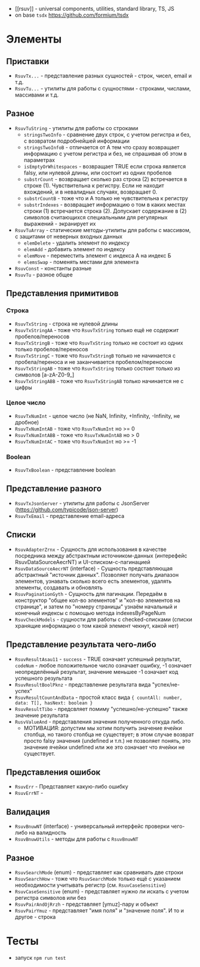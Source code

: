 - [[rsuv]] - universal components, utilities, standard library, TS, JS
- on base `tsdx` https://github.com/formium/tsdx

# Элементы

## Приставки

- `RsuvTx...` - представление разных сущностей - строк, чисел, email и т.д.
- `RsuvTu...` - утилиты для работы с сущностями - строками, числами, массивами и т.д.

## Разное

- `RsuvTuString` - утилиты для работы со строками
  - `stringsTwoInfo` - сравнение двух строк, с учетом регистра и без, с возвратом подробнейшей информации
  - `stringsTwoInfoB` - отличается от А тем что сразу возвращает информацию с учетом регистра и без, не спрашивая об этом в параметрах
  - `isEmptyOrWhitespaces` - возвращает TRUE если строка является falsy, или нулевой длины, или состоит из одних пробелов
  - `substrCount` - возвращает сколько раз строка (2) встречается в строке (1). Чувствительна к регистру. Если не находит вхождений, и в невалидных случаях, возвращает 0.
  - `substrCountB` - тоже что и А только не чувствительна к регистру
  - `substrIndexes` - возвращает информацию о том в каких местах строки (1) встречается строка (2). Допускает содержание в (2) символов считающихся специальными для регулярных выражений - экранирует их
- `RsuvTuArray` - статические методы-утилиты для работы с массивом, с защитами от неверных входных данных
  - `elemDelete` - удалить элемент по индексу
  - `elemAdd` - добавить элемент по индексу
  - `elemMove` - переместить элемент с индекса А на индекс Б
  - `elemsSwap` - поменять местами для элемента 
- `RsuvConst` - константы разные
- `RsuvTu` - разное общее

## Представления примитивов

### Строка

- `RsuvTxString` - строка не нулевой длины
- `RsuvTxStringAA` - тоже что `RsuvTxString` только ещё не содержит пробелов/переносов
- `RsuvTxStringB` - тоже что `RsuvTxString` только не состоит из одних только пробелов/переносов
- `RsuvTxStringC` - тоже что `RsuvTxStringB` только не начинается с пробела/переноса и не заканчивается пробелом/переносом
- `RsuvTxStringAB` - тоже что `RsuvTxString` только состоит только из символов [a-zA-Z0-9_]
- `RsuvTxStringABB` - тоже что `RsuvTxStringAB` только начинается не с цифры

### Целое число

- `RsuvTxNumInt` - целое число (не NaN, Infinity, +Infinity, -Infinity, не дробное)
- `RsuvTxNumIntAB` - тоже что `RsuvTxNumInt` но >= 0
- `RsuvTxNumIntABB` - тоже что `RsuvTxNumIntAB` но > 0
- `RsuvTxNumIntAC` - тоже что `RsuvTxNumInt` но >= -1

### Boolean

- `RsuvTxBoolean` - представление boolean

## Представление разного

- `RsuvTxJsonServer` - утилиты для работы с JsonServer (https://github.com/typicode/json-server)
- `RsuvTxEmail` - представление email-адреса

## Списки

- `RsuvAdapterZrnx` - Сущность для использования в качестве посредника между абстрактным источником-данных (интерефейс RsuvDataSourceAecrNT) и UI-списком-с-пагинацией
- `RsuvDataSourceAecrNT` (interface) - Сущность представляющая абстрактный "источник данных". Позволяет получать диапазон элементов, узнавать сколько всего есть элементов, удалять элементы, создавать и обновлять
- `RsuvPaginationGyth` - Сущность для пагинации. Передаём в конструктор "общее кол-во элементов" и "кол-во элементов на странице", и затем по "номеру страницы" узнаём начальный и конечный индексы с помощью метода indexesByPageNum
- `RsuvCheckModels` - сущности для работы с checked-списками (списки хранящие информацию о том какой элемент чекнут, какой нет)

## Представление результата чего-либо

- `RsuvResultAsau11` - `success` - TRUE означает успешный результат, `codeNum` - любое положительное число означает ошибку, -1 означает неопределённый результат, значение меньшее -1 означает код успешного результата
- `RsuvResultBoolPknz` - представление результата вида "успех/не-успех"
- `RsuvResultCountAndData` - простой класс вида `{ countAll: number, data: T[], hasNext: boolean }`
- `RsuvResultTibo` - предсвляет помиму "успешно/не-успешно" также значение результата
- `RusvValueAnd` - представления значения полученного откуда либо.
  - МОТИВАЦИЯ: допустим мы хотим получить значение ячейки столбца, но такого столбца не существует; в этом случае возврат просто falsy значения (undefined и т.п.) не позволяет понять, это значение ячейки undefined или же это означает что ячейки не существует.

## Представления ошибок

- `RsuvErr` - Представляет какую-либо ошибку
- `RsuvErrNT` -

## Валидация

- `RsuvBnuwNT` (interface) - универсальный интерфейс проверки чего-либо на валидность
- `RsuvBnuwUtils` - методы для работы с `RsuvBnuwNT`

## Разное

- `RsuvSearchMode` (enum) - представляет как сравнивать две строки
- `RsuvSearchHow` - тоже что `RsuvSearchMode` только ещё с указанием необходимости учитывать регистр (см. `RsuvCaseSensitive`)
- `RsuvCaseSensitive` (enum) - представляет нужно ли искать с учетом регистра символов или без
- `RsuvPairAndOjRrzh` - представляет [ymuz]-пару и объект <T>
- `RsuvPairYmuz` - представляет "имя поля" и "значение поля". И то и другое - строка

# Тесты

- запуск `npm run test`
